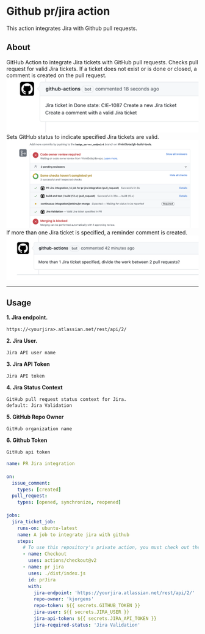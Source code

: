 # Github pr/jira action

This action integrates Jira with Github pull requests.

## About

GitHub Action to integrate Jira tickets with GitHub pull requests. Checks pull request for valid Jira tickets. If a ticket does not exist or is done or closed, a comment is created on the pull request.
![Screenshot](./img/invalid_ticket.png)
Sets GitHub status to indicate specified Jira tickets are valid.
![Screenshot](./img/jira_valid_status.png)
If more than one Jira ticket is specified, a reminder comment is created.
![Screenshot](./img/two_tickets_remind.png)

---

## Usage
**1. Jira endpoint.**

    https://<yourjira>.atlassian.net/rest/api/2/
**2. Jira User.**

    Jira API user name

**3. Jira API Token**

    Jira API token

**4. Jira Status Context**
  
    GitHub pull request status context for Jira.
    default: Jira Validation
    
**5. GitHub Repo Owner**

    GitHub organization name    

**6. Github Token**

    GitHub api token 

```yaml
name: PR Jira integration

on:
  issue_comment:
    types: [created]
  pull_request:
    types: [opened, synchronize, reopened]

jobs:
  jira_ticket_job:
    runs-on: ubuntu-latest
    name: A job to integrate jira with github
    steps:
      # To use this repository's private action, you must check out the repository
      - name: Checkout
        uses: actions/checkout@v2
      - name: pr jira
        uses: ./dist/index.js
        id: prJira
        with:
          jira-endpoint: 'https://yourjira.atlassian.net/rest/api/2/'
          repo-owner: 'kjorgens'
          repo-token: ${{ secrets.GITHUB_TOKEN }}
          jira-user: ${{ secrets.JIRA_USER }}
          jira-api-token: ${{ secrets.JIRA_API_TOKEN }}
          jira-required-status: 'Jira Validation'
```
